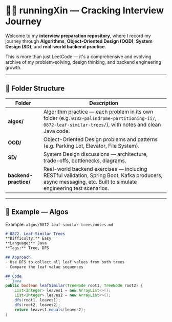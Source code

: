 # 🏃‍♀️ runningXin — Cracking Interview Journey

Welcome to my **interview preparation repository**, where I record my journey through **Algorithms**, **Object-Oriented Design (OOD)**, **System Design (SD)**, and **real-world backend practice**.

This is more than just LeetCode — it's a comprehensive and evolving archive of my problem-solving, design thinking, and backend engineering growth.

---

## 📂 Folder Structure

| Folder              | Description |
|---------------------|-------------|
| **algos/**          | Algorithm practice — each problem in its own folder (e.g. `0132-palindrome-partitioning-ii/`, `0872-leaf-similar-trees/`), with notes and clean Java code. |
| **OOD/**            | Object-Oriented Design problems and patterns (e.g. Parking Lot, Elevator, File System). |
| **SD/**             | System Design discussions — architecture, trade-offs, bottlenecks, diagrams. |
| **backend-practice/** | Real-world backend exercises — including RESTful validation, Spring Boot, Kafka producers, async messaging, etc. Built to simulate engineering test scenarios. |

---

## 🧠 Example — Algos

Example: `algos/0872-leaf-similar-trees/notes.md`

```markdown
# 0872. Leaf-Similar Trees
**Difficulty:** Easy  
**Language:** Java  
**Tags:** Tree, DFS

## Approach
- Use DFS to collect all leaf values from both trees
- Compare the leaf value sequences

## Code
```java
public boolean leafSimilar(TreeNode root1, TreeNode root2) {
    List<Integer> leaves1 = new ArrayList<>();
    List<Integer> leaves2 = new ArrayList<>();
    dfs(root1, leaves1);
    dfs(root2, leaves2);
    return leaves1.equals(leaves2);
}